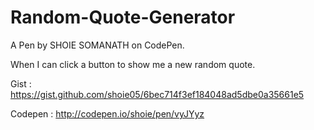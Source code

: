 # Random-Quote-Generator
A Pen by SHOIE SOMANATH on CodePen.

When I can click a button to show me a new random quote.


Gist : https://gist.github.com/shoie05/6bec714f3ef184048ad5dbe0a35661e5


Codepen : http://codepen.io/shoie/pen/vyJYyz
